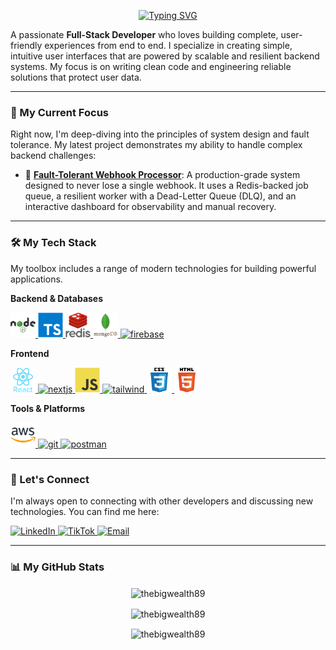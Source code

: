 <p align="center">
  <a href="https://git.io/typing-svg"><img src="https://readme-typing-svg.demolab.com?font=Fira+Code&weight=700&size=40&pause=1000&color=36BCF7&center=true&vCenter=true&width=600&lines=Hi there%2C+I'm+Dabira+Olaoluwa+%F0%9F%91%8B" alt="Typing SVG" /></a>
</p>

A passionate **Full-Stack Developer** who loves building complete, user-friendly experiences from end to end. I specialize in creating simple, intuitive user interfaces that are powered by scalable and resilient backend systems. My focus is on writing clean code and engineering reliable solutions that protect user data.

---

### 🚀 My Current Focus

Right now, I'm deep-diving into the principles of system design and fault tolerance. My latest project demonstrates my ability to handle complex backend challenges:

- 🔭 **[Fault-Tolerant Webhook Processor](https://github.com/TheBigWealth89/webhook-test)**: A production-grade system designed to never lose a single webhook. It uses a Redis-backed job queue, a resilient worker with a Dead-Letter Queue (DLQ), and an interactive dashboard for observability and manual recovery.

---

### 🛠️ My Tech Stack

My toolbox includes a range of modern technologies for building powerful applications.

**Backend & Databases**
<p align="left">
  <a href="https://nodejs.org" target="_blank" rel="noreferrer"> <img src="https://raw.githubusercontent.com/devicons/devicon/master/icons/nodejs/nodejs-original-wordmark.svg" alt="nodejs" width="40" height="40"/> </a>
  <a href="https://www.typescriptlang.org/" target="_blank" rel="noreferrer"> <img src="https://raw.githubusercontent.com/devicons/devicon/master/icons/typescript/typescript-original.svg" alt="typescript" width="40" height="40"/> </a>
  <a href="https://redis.io" target="_blank" rel="noreferrer"> <img src="https://raw.githubusercontent.com/devicons/devicon/master/icons/redis/redis-original-wordmark.svg" alt="redis" width="40" height="40"/> </a>
  <a href="https://www.mongodb.com/" target="_blank" rel="noreferrer"> <img src="https://raw.githubusercontent.com/devicons/devicon/master/icons/mongodb/mongodb-original-wordmark.svg" alt="mongodb" width="40" height="40"/> </a>
  <a href="https://firebase.google.com/" target="_blank" rel="noreferrer"> <img src="https://www.vectorlogo.zone/logos/firebase/firebase-icon.svg" alt="firebase" width="40" height="40"/> </a>
</p>

**Frontend**
<p align="left">
  <a href="https://reactjs.org/" target="_blank" rel="noreferrer"> <img src="https://raw.githubusercontent.com/devicons/devicon/master/icons/react/react-original-wordmark.svg" alt="react" width="40" height="40"/> </a>
  <a href="https://nextjs.org/" target="_blank" rel="noreferrer"> <img src="https://cdn.worldvectorlogo.com/logos/nextjs-2.svg" alt="nextjs" width="40" height="40"/> </a>
  <a href="https://developer.mozilla.org/en-US/docs/Web/JavaScript" target="_blank" rel="noreferrer"> <img src="https://raw.githubusercontent.com/devicons/devicon/master/icons/javascript/javascript-original.svg" alt="javascript" width="40" height="40"/> </a>
  <a href="https://tailwindcss.com/" target="_blank" rel="noreferrer"> <img src="https://www.vectorlogo.zone/logos/tailwindcss/tailwindcss-icon.svg" alt="tailwind" width="40" height="40"/> </a>
  <a href="https://www.w3schools.com/css/" target="_blank" rel="noreferrer"> <img src="https://raw.githubusercontent.com/devicons/devicon/master/icons/css3/css3-original-wordmark.svg" alt="css3" width="40" height="40"/> </a>
  <a href="https://www.w3.org/html/" target="_blank" rel="noreferrer"> <img src="https://raw.githubusercontent.com/devicons/devicon/master/icons/html5/html5-original-wordmark.svg" alt="html5" width="40" height="40"/> </a>
</p>

**Tools & Platforms**
<p align="left">
  <a href="https://aws.amazon.com" target="_blank" rel="noreferrer"> <img src="https://raw.githubusercontent.com/devicons/devicon/master/icons/amazonwebservices/amazonwebservices-original-wordmark.svg" alt="aws" width="40" height="40"/> </a>
  <a href="https://git-scm.com/" target="_blank" rel="noreferrer"> <img src="https://www.vectorlogo.zone/logos/git-scm/git-scm-icon.svg" alt="git" width="40" height="40"/> </a>
  <a href="https://postman.com" target="_blank" rel="noreferrer"> <img src="https://www.vectorlogo.zone/logos/getpostman/getpostman-icon.svg" alt="postman" width="40" height="40"/> </a>
</p>

---

### 🤝 Let's Connect

I'm always open to connecting with other developers and discussing new technologies. You can find me here:

<p align="left">
  <a href="https://www.linkedin.com/in/dabira-olaoluwa-1341a9376" target="_blank">
    <img src="https://img.shields.io/badge/LinkedIn-0077B5?style=for-the-badge&logo=linkedin&logoColor=white" alt="LinkedIn"/>
  </a>
  <a href="https://www.tiktok.com/@dev.wealthy" target="_blank">
    <img src="https://img.shields.io/badge/TikTok-000000?style=for-the-badge&logo=tiktok&logoColor=white" alt="TikTok"/>
  </a>
  <a href="mailto:osasonadabira@gmail.com">
    <img src="https://img.shields.io/badge/Email-D14836?style=for-the-badge&logo=gmail&logoColor=white" alt="Email"/>
  </a>
</p>

---

### 📊 My GitHub Stats

<p align="center">
  <img align="center" src="https://github-readme-stats.vercel.app/api?username=thebigwealth89&show_icons=true&locale=en&theme=dracula&hide_border=true&card_width=495" alt="thebigwealth89" />
</p>
<p align="center">
  <img align="center" src="https://github-readme-stats.vercel.app/api/top-langs?username=thebigwealth89&show_icons=true&locale=en&layout=compact&theme=dracula&hide_border=true" alt="thebigwealth89" />
</p>
<p align="center">
  <img align="center" src="https://github-readme-streak-stats.herokuapp.com/?user=thebigwealth89&theme=dracula&hide_border=true" alt="thebigwealth89" />
</p>
